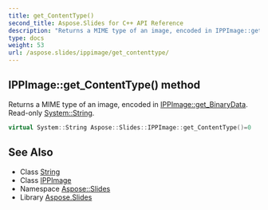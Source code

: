 ```yaml
---
title: get_ContentType()
second_title: Aspose.Slides for C++ API Reference
description: "Returns a MIME type of an image, encoded in IPPImage::get_BinaryData. Read-only System::String."
type: docs
weight: 53
url: /aspose.slides/ippimage/get_contenttype/
---
```

## IPPImage::get_ContentType() method


Returns a MIME type of an image, encoded in [IPPImage::get_BinaryData](../get_binarydata/). Read-only [System::String](../../../system/string/).

```cpp
virtual System::String Aspose::Slides::IPPImage::get_ContentType()=0
```

## See Also

* Class [String](../../../system/string/)
* Class [IPPImage](../)
* Namespace [Aspose::Slides](../../)
* Library [Aspose.Slides](../../../)